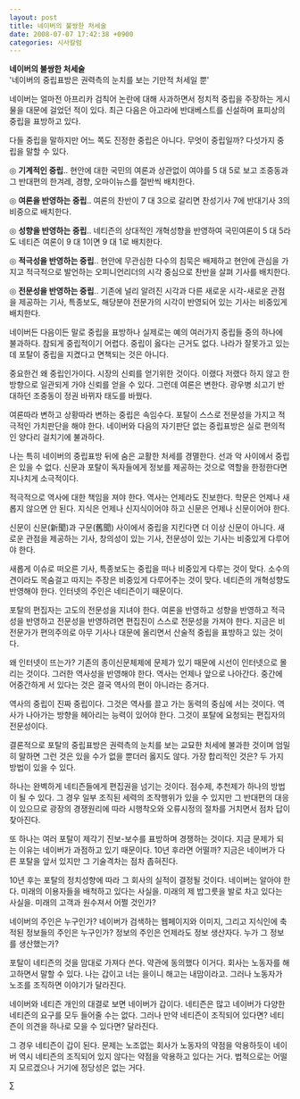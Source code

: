 ```yaml
---
layout: post
title: 네이버의 불쌍한 처세술
date: 2008-07-07 17:42:38 +0900
categories: 시사칼럼
---
```

**네이버의 불쌍한 처세술**  
'네이버의 중립표방은 권력측의 눈치를 보는 기만적 처세일 뿐'

네이버는 얼마전 아프리카 검칙어 논란에 대해 사과하면서 정치적 중립을 주장하는 게시물을 대문에 걸었던 적이 있다. 최근 다음은 아고라에 반대베스트를 신설하며 표피상의 중립을 표방하고 있다. 

다들 중립을 말하지만 어느 쪽도 진정한 중립은 아니다. 무엇이 중립일까? 다섯가지 중립을 말할 수 있다. 

◎ **기계적인 중립**.. 현안에 대한 국민의 여론과 상관없이 여야를 5 대 5로 보고 조중동과 그 반대편의 한겨레, 경향, 오마이뉴스를 절반씩 배치한다. 

◎ **여론을 반영하는 중립**.. 여론의 찬반이 7 대 3으로 갈리면 찬성기사 7에 반대기사 3의 비중으로 배치한다. 

◎ **성향을 반영하는 중립**.. 네티즌의 상대적인 개혁성향을 반영하여 국민여론이 5 대 5라도 네티즌 여론이 9 대 1이면 9 대 1로 배치한다.

◎ **적극성을 반영하는 중립**.. 현안에 무관심한 다수의 침묵은 배제하고 현안에 관심을 가지고 적극적으로 발언하는 오피니언리더의 시각 중심으로 찬반을 살펴 기사를 배치한다. 

◎ **전문성을 반영하는 중립**.. 기존에 널리 알려진 시각과 다른 새로운 시각-새로운 관점을 제공하는 기사, 특종보도, 해당분야 전문가의 시각이 반영되어 있는 기사는 비중있게 배치한다. 

네이버든 다음이든 말로 중립을 표방하나 실제로는 예의 여러가지 중립들 중의 하나에 불과하다. 참되게 중립적이기 어렵다. 중립이 옳다는 근거도 없다. 나라가 잘못가고 있는데 포탈이 중립을 지켰다고 면책되는 것은 아니다. 

중요한건 왜 중립인가이다. 시장의 신뢰를 얻기위한 것이다. 이랬다 저랬다 하지 않고 한 방향으로 일관되게 가야 신뢰를 얻을 수 있다. 그런데 여론은 변한다. 광우병 쇠고기 반대하던 조중동이 정권 바뀌자 태도를 바꿨다. 

여론따라 변하고 상황따라 변하는 중립은 속임수다. 포탈이 스스로 전문성을 가지고 적극적인 가치판단을 해야 한다. 네이버와 다음의 자기판단 없는 중립표방은 실로 편의적인 양다리 걸치기에 불과하다. 

나는 특히 네이버의 중립표방 뒤에 숨은 교활한 처세를 경멸한다. 선과 악 사이에서 중립은 있을 수 없다. 신문과 포탈이 독자들에게 정보를 제공하는 것으로 역할을 한정한다면 지나치게 소극적이다. 

적극적으로 역사에 대한 책임을 져야 한다. 역사는 언제라도 진보한다. 학문은 언제나 새롭지 않으면 안 된다. 지식은 언제나 신지식이어야 하고 신문은 언제나 신문이어야 한다. 

신문이 신문(新聞)과 구문(舊聞) 사이에서 중립을 지킨다면 더 이상 신문이 아니다. 새로운 관점을 제공하는 기사, 창의성이 있는 기사, 전문성이 있는 기사는 비중있게 다루어야 한다. 

새롭게 이슈로 떠오른 기사, 특종보도는 중립을 떠나 비중있게 다루는 것이 맞다. 소수의견이라도 목숨걸고 따지는 주장은 비중있게 다루어주는 것이 맞다. 네티즌의 개혁성향도 반영해야 한다. 인터넷의 주인은 네티즌이기 때문이다. 

포탈의 편집자는 고도의 전문성을 지녀야 한다. 여론을 반영하고 성향을 반영하고 적극성을 반영하고 전문성을 반영하려면 편집진이 스스로 전문성을 가져야 한다. 지금은 비전문가가 편의주의로 아무 기사나 대문에 올리면서 산술적 중립을 표방하고 있는 것이다. 

왜 인터넷이 뜨는가? 기존의 종이신문체제에 문제가 있기 때문에 시선이 인터넷으로 몰리는 것이다. 그러한 역사성을 반영해야 한다. 역사는 언제나 앞으로 나아간다. 중간에 어중간하게 서 있다는 것은 결국 역사의 편이 아니라는 증거다. 

역사의 중립이 진짜 중립이다. 그것은 역사를 끌고 가는 동력의 중심에 서는 것이다. 역사가 나아가는 방향을 헤아리는 능력이 있어야 한다. 그것이 포탈에 요청되는 편집자의 전문성이다. 

결론적으로 포탈의 중립표방은 권력측의 눈치를 보는 교묘한 처세에 불과한 것이며 엄밀히 말하면 그런 것은 있을 수가 없을 뿐더러 옳지도 않다. 가장 합리적인 것은? 두 가지 방법이 있을 수 있다. 

하나는 완벽하게 네티즌들에게 편집권을 넘기는 것이다. 점수제, 추천제가 하나의 방법이 될 수 있다. 그 경우 일부 조직된 세력의 조작행위가 있을 수 있지만 그 반대편의 대응이 있으므로 광장의 경쟁원리에 따라 시행착오와 오류시정의 절차를 거치면서 점차 답이 찾아진다. 

또 하나는 여러 포탈이 제각기 진보-보수를 표방하며 경쟁하는 것이다. 지금 문제가 되는 이유는 네이버가 과점하고 있기 때문이다. 10년 후라면 어떨까? 지금은 네이버가 다른 포탈을 앞서 있지만 그 기술격차는 점차 좁혀진다. 

10년 후는 포탈의 정치성향에 따라 그 회사의 실적이 결정될 것이다. 네이버는 알아야 한다. 미래의 이용자들을 배척하고 있다는 사실을. 미래의 제 밥그릇을 발로 차고 있다는 사실을. 미래의 고객과 원수져서 어쩔 것인가? 

네이버의 주인은 누구인가? 네이버가 검색하는 웹페이지와 이미지, 그리고 지식인에 축적된 정보들의 주인은 누구인가? 정보의 주인은 언제라도 정보 생산자다. 누가 그 정보를 생산했는가?

포탈이 네티즌의 것을 맘대로 가져다 쓴다. 약관에 동의했다 이거다. 회사는 노동자를 해고하면서 말할 수 있다. 나는 갑이고 너는 을이니 해고는 내맘이라고. 그러나 노동자가 노조를 조직하면 이야기가 달라진다. 

네이버와 네티즌 개인의 대결로 보면 네이버가 갑이다. 네티즌은 많고 네이버가 다양한 네티즌의 요구를 모두 들어줄 수는 없다. 그러나 만약 네티즌이 조직되어 있다면? 네티즌이 의견을 하나로 모을 수 있다면? 달라진다. 

그 경우 네티즌이 갑이 된다. 문제는 노조없는 회사가 노동자의 약점을 악용하듯이 네이버 역시 네티즌의 조직되어 있지 않다는 약점을 악용하고 있다는 거다. 법적으로는 어떨지 모르겠으나 거기에 정당성은 없는 거다.



∑